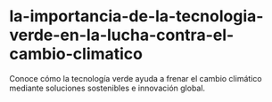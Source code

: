 # la-importancia-de-la-tecnologia-verde-en-la-lucha-contra-el-cambio-climatico
Conoce cómo la tecnología verde ayuda a frenar el cambio climático mediante soluciones sostenibles e innovación global.
